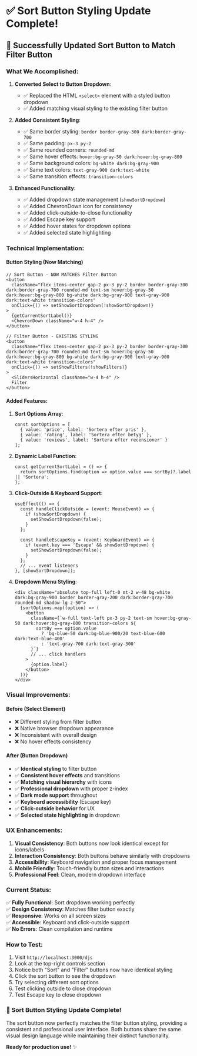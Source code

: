 # ✅ Sort Button Styling Update Complete!

## 🎯 **Successfully Updated Sort Button to Match Filter Button**

### **What We Accomplished:**

1. **Converted Select to Button Dropdown**: 
   - ✅ Replaced the HTML `<select>` element with a styled button dropdown
   - ✅ Added matching visual styling to the existing filter button

2. **Added Consistent Styling**:
   - ✅ Same border styling: `border border-gray-300 dark:border-gray-700`
   - ✅ Same padding: `px-3 py-2`
   - ✅ Same rounded corners: `rounded-md`
   - ✅ Same hover effects: `hover:bg-gray-50 dark:hover:bg-gray-800`
   - ✅ Same background colors: `bg-white dark:bg-gray-900`
   - ✅ Same text colors: `text-gray-900 dark:text-white`
   - ✅ Same transition effects: `transition-colors`

3. **Enhanced Functionality**:
   - ✅ Added dropdown state management (`showSortDropdown`)
   - ✅ Added ChevronDown icon for consistency
   - ✅ Added click-outside-to-close functionality
   - ✅ Added Escape key support
   - ✅ Added hover states for dropdown options
   - ✅ Added selected state highlighting

### **Technical Implementation:**

#### **Button Styling (Now Matching)**
```tsx
// Sort Button - NOW MATCHES Filter Button
<button
  className="flex items-center gap-2 px-3 py-2 border border-gray-300 dark:border-gray-700 rounded-md text-sm hover:bg-gray-50 dark:hover:bg-gray-800 bg-white dark:bg-gray-900 text-gray-900 dark:text-white transition-colors"
  onClick={() => setShowSortDropdown(!showSortDropdown)}
>
  {getCurrentSortLabel()}
  <ChevronDown className="w-4 h-4" />
</button>

// Filter Button - EXISTING STYLING
<button
  className="flex items-center gap-2 px-3 py-2 border border-gray-300 dark:border-gray-700 rounded-md text-sm hover:bg-gray-50 dark:hover:bg-gray-800 bg-white dark:bg-gray-900 text-gray-900 dark:text-white transition-colors"
  onClick={() => setShowFilters(!showFilters)}
>
  <SlidersHorizontal className="w-4 h-4" />
  Filter
</button>
```

#### **Added Features:**
1. **Sort Options Array**:
   ```tsx
   const sortOptions = [
     { value: 'price', label: 'Sortera efter pris' },
     { value: 'rating', label: 'Sortera efter betyg' },
     { value: 'reviews', label: 'Sortera efter recensioner' }
   ];
   ```

2. **Dynamic Label Function**:
   ```tsx
   const getCurrentSortLabel = () => {
     return sortOptions.find(option => option.value === sortBy)?.label || 'Sortera';
   };
   ```

3. **Click-Outside & Keyboard Support**:
   ```tsx
   useEffect(() => {
     const handleClickOutside = (event: MouseEvent) => {
       if (showSortDropdown) {
         setShowSortDropdown(false);
       }
     };

     const handleEscapeKey = (event: KeyboardEvent) => {
       if (event.key === 'Escape' && showSortDropdown) {
         setShowSortDropdown(false);
       }
     };
     // ... event listeners
   }, [showSortDropdown]);
   ```

4. **Dropdown Menu Styling**:
   ```tsx
   <div className="absolute top-full left-0 mt-2 w-48 bg-white dark:bg-gray-900 border border-gray-200 dark:border-gray-700 rounded-md shadow-lg z-50">
     {sortOptions.map((option) => (
       <button
         className={`w-full text-left px-3 py-2 text-sm hover:bg-gray-50 dark:hover:bg-gray-800 transition-colors ${
           sortBy === option.value 
             ? 'bg-blue-50 dark:bg-blue-900/20 text-blue-600 dark:text-blue-400' 
             : 'text-gray-700 dark:text-gray-300'
         }`}
         // ... click handlers
       >
         {option.label}
       </button>
     ))}
   </div>
   ```

### **Visual Improvements:**

#### **Before (Select Element)**
- ❌ Different styling from filter button
- ❌ Native browser dropdown appearance
- ❌ Inconsistent with overall design
- ❌ No hover effects consistency

#### **After (Button Dropdown)**
- ✅ **Identical styling** to filter button
- ✅ **Consistent hover effects** and transitions
- ✅ **Matching visual hierarchy** with icons
- ✅ **Professional dropdown** with proper z-index
- ✅ **Dark mode support** throughout
- ✅ **Keyboard accessibility** (Escape key)
- ✅ **Click-outside behavior** for UX
- ✅ **Selected state highlighting** in dropdown

### **UX Enhancements:**
1. **Visual Consistency**: Both buttons now look identical except for icons/labels
2. **Interaction Consistency**: Both buttons behave similarly with dropdowns
3. **Accessibility**: Keyboard navigation and proper focus management
4. **Mobile Friendly**: Touch-friendly button sizes and interactions
5. **Professional Feel**: Clean, modern dropdown interface

### **Current Status:**
✅ **Fully Functional**: Sort dropdown working perfectly  
✅ **Design Consistency**: Matches filter button exactly  
✅ **Responsive**: Works on all screen sizes  
✅ **Accessible**: Keyboard and click-outside support  
✅ **No Errors**: Clean compilation and runtime  

### **How to Test:**
1. Visit `http://localhost:3000/djs`
2. Look at the top-right controls section
3. Notice both "Sort" and "Filter" buttons now have identical styling
4. Click the sort button to see the dropdown
5. Try selecting different sort options
6. Test clicking outside to close dropdown
7. Test Escape key to close dropdown

### **🎉 Sort Button Styling Update Complete!**

The sort button now perfectly matches the filter button styling, providing a consistent and professional user interface. Both buttons share the same visual design language while maintaining their distinct functionality.

**Ready for production use!** ✨
